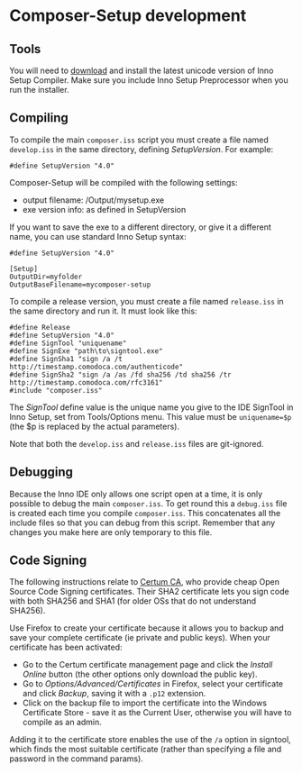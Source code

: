 # Composer-Setup development

## Tools
You will need to [download](http://www.jrsoftware.org/download.php/is-unicode.exe) and install the latest unicode version of Inno Setup Compiler. Make sure you include Inno Setup Preprocessor when you run the installer.

## Compiling
To compile the main `composer.iss` script you must create a file named `develop.iss` in the same directory, defining *SetupVersion*. For example:

```
#define SetupVersion "4.0"
```

Composer-Setup will be compiled with the following settings:

* output filename:    /Output/mysetup.exe
* exe version info:   as defined in SetupVersion

If you want to save the exe to a different directory, or give it a different name, you can use standard Inno Setup syntax:

```
#define SetupVersion "4.0"

[Setup]
OutputDir=myfolder
OutputBaseFilename=mycomposer-setup
```

To compile a release version, you must create a file named `release.iss` in the same directory and run it. It must look like this:

```
#define Release
#define SetupVersion "4.0"
#define SignTool "uniquename"
#define SignExe "path\to\signtool.exe"
#define SignSha1 "sign /a /t http://timestamp.comodoca.com/authenticode"
#define SignSha2 "sign /a /as /fd sha256 /td sha256 /tr http://timestamp.comodoca.com/rfc3161"
#include "composer.iss"
```

The *SignTool* define value is the unique name you give to the IDE SignTool in Inno Setup, set from Tools/Options menu. This value must be `uniquename=$p` (the $p is replaced by the actual parameters).

Note that both the `develop.iss` and `release.iss` files are git-ignored.

## Debugging
Because the Inno IDE only allows one script open at a time, it is only possible to debug the main `composer.iss`. To get round this a `debug.iss` file is created each time you compile `composer.iss`. This concatenates all the include files so that you can debug from this script. Remember that any changes you make here are only temporary to this file.


## Code Signing
The following instructions relate to [Certum CA](https://en.sklep.certum.pl), who provide cheap Open Source Code Signing certificates. Their SHA2 certificate lets you sign code with both SHA256 and SHA1 (for older OSs that do not understand SHA256).

Use Firefox to create your certificate because it allows you to backup and save your complete certificate (ie private and public keys). When your certificate has been activated:

* Go to the Certum certificate management page and click the *Install Online* button (the other options only download the public key).
* Go to *Options/Advanced/Certificates* in Firefox, select your certificate and click *Backup*, saving it with a `.p12` extension.
* Click on the backup file to import the certificate into the Windows Certificate Store - save it as the Current User, otherwise you will have to compile as an admin.

Adding it to the certificate store enables the use of the `/a` option in signtool, which finds the most suitable certificate (rather than specifying a file and password in the command params).
